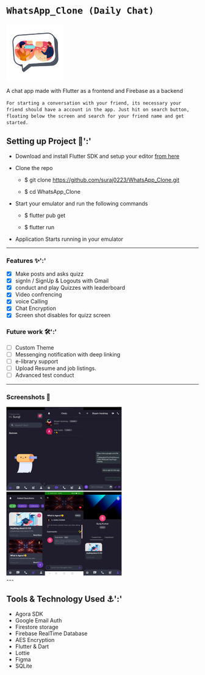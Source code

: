 # ``WhatsApp_Clone (Daily Chat)``

<img
src="assets/images/appicon.png" width="150" height="150"
/>

A chat app made with Flutter as a frontend and Firebase as a backend

`
For starting a conversation with your friend, its necessary your friend should have a account in the app. Just hit on search button, floating below the screen and search for your friend name and get started.
`

## Setting up Project 🌟':'

- Download and install Flutter SDK and setup your editor [from here](https://flutter.dev/docs/get-started/install/windows)

- Clone the repo
  
  - $ git clone https://github.com/suraj0223/WhatsApp_Clone.git

  - $ cd WhatsApp_Clone

- Start your emulator and run the following commands

  - $ flutter pub get

  - $ flutter run

- Application Starts running in your emulator

---

### Features ✨':'

- [X] Make posts and asks quizz
- [x] signIn / SignUp & Logouts with Gmail
- [x] conduct and play Quizzes with leaderboard
- [X] Video confrencing
- [X] voice Calling
- [X] Chat Encryption
- [X] Screen shot disables for quizz screen

### Future work 🛠':'

- [ ] Custom Theme
- [ ] Messenging notification with deep linking 
- [ ] e-library support
- [ ] Upload Resume and job listings.
- [ ] Advanced test conduct

---

### Screenshots 📸

<div> 
<img src='assets/images/screenshot1.jpg' align='left' width='20%'>
<img src='assets/images/screenshot2.jpg' align='left' width='20%'>
<img src='assets/images/screenshot3.jpg' width='20%'>
</div>

<div> 
<img src='assets/images/screenshot4.jpg' align='left' width='20%'>
<img src='assets/images/screenshot5.jpg' align='left' width='20%'>
<img src='assets/images/screenshot6.jpg' align='' width='20%'>
</div>
---

## Tools & Technology Used ⚓':'

- Agora SDK
- Google Email Auth
- Firestore storage
- Firebase RealTime Database
- AES Encryption
- Flutter & Dart
- Lottie
- Figma 
- SQLite


